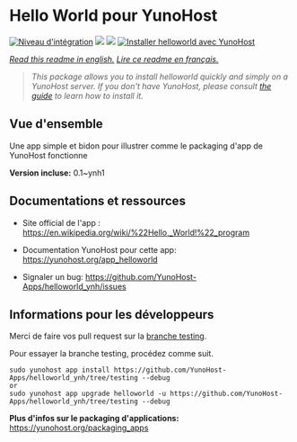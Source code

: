 # Hello World pour YunoHost

[![Niveau d'intégration](https://dash.yunohost.org/integration/helloworld.svg)](https://dash.yunohost.org/appci/app/helloworld) ![](https://ci-apps.yunohost.org/ci/badges/helloworld.status.svg)  ![](https://ci-apps.yunohost.org/ci/badges/helloworld.maintain.svg)
[![Installer helloworld avec YunoHost](https://install-app.yunohost.org/install-with-yunohost.svg)](https://install-app.yunohost.org/?app=helloworld)

*[Read this readme in english.](./README.md)*
*[Lire ce readme en français.](./README_fr.md)*

> *This package allows you to install helloworld quickly and simply on a YunoHost server.
If you don't have YunoHost, please consult [the guide](https://yunohost.org/#/install) to learn how to install it.*

## Vue d'ensemble

Une app simple et bidon pour illustrer comme le packaging d'app de YunoHost fonctionne

**Version incluse:** 0.1~ynh1







## Documentations et ressources

* Site official de l'app : https://en.wikipedia.org/wiki/%22Hello,_World!%22_program



* Documentation YunoHost pour cette app: https://yunohost.org/app_helloworld
* Signaler un bug: https://github.com/YunoHost-Apps/helloworld_ynh/issues

## Informations pour les développeurs

Merci de faire vos pull request sur la [branche testing](https://github.com/YunoHost-Apps/helloworld_ynh/tree/testing).

Pour essayer la branche testing, procédez comme suit.
```
sudo yunohost app install https://github.com/YunoHost-Apps/helloworld_ynh/tree/testing --debug
or
sudo yunohost app upgrade helloworld -u https://github.com/YunoHost-Apps/helloworld_ynh/tree/testing --debug
```

**Plus d'infos sur le packaging d'applications:** https://yunohost.org/packaging_apps